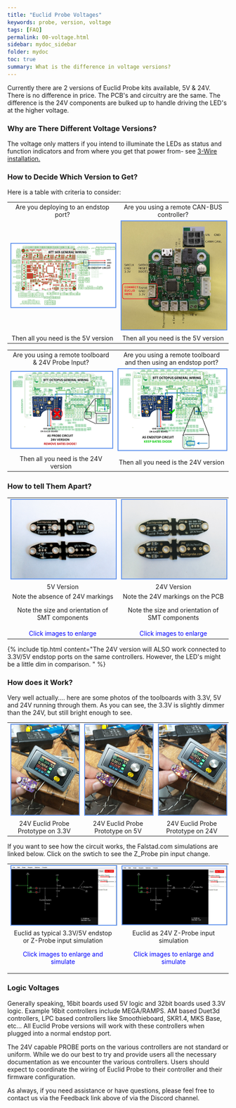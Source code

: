 ```yaml
---
title: "Euclid Probe Voltages"
keywords: probe, version, voltage
tags: [FAQ]
permalink: 00-voltage.html
sidebar: mydoc_sidebar
folder: mydoc
toc: true
summary: What is the difference in voltage versions? 
---
```

Currently there are 2 versions of Euclid Probe kits available, 5V & 24V. There is no difference in price. The PCB's and circuitry are the same. The difference is the 24V components are bulked up to handle driving the LED's at the higher voltage.  

### Why are There Different Voltage Versions?  
The voltage only matters if you intend to illuminate the LEDs as status and function indicators and from where you get that power from- see <a href="\03_wiring.html#intermediate-wiring-led-operation-3-wire-mode">3-Wire installation.</a>  

### How to Decide Which Version to Get?  
Here is a table with criteria to consider:  

<div style="width:100%;text-align:center;">  
<table>  
<tr>  
  <td>Are you deploying to an endstop port?  
  </td>  
  <td>Are you using a remote CAN-BUS controller?  
  </td>
</tr>  
<tr>
  <td> <a href="images\04-wiring\boards_BTT\Slide5.PNG" data-lity>  
<img src="images\04-wiring\boards_BTT\Slide5.PNG" style="width:400px; border:2px solid CornflowerBlue"></a>  
  </td>
  <td><a href="images\04_CANB_example.jpg" data-lity>  
        <img src="images\04_CANB_example.jpg" style="width:400px; border:2px solid CornflowerBlue"></a>  
  </td>
</tr>
<tr>
  <td>Then all you need is the 5V version  
  </td>
  <td>Then all you need is the 5V version  
  </td>
</tr>
</table>
<p></p>

<table>
<tr>
  <td>Are you using a remote toolboard & 24V Probe Input?
  </td>
  <td>Are you using a remote toolboard and then using an endstop port?
  </td>
</tr>
<tr>
  <td><a href="images\04-wiring\boards_BTT\Slide4.PNG" data-lity>
       <img src="images\04-wiring\boards_BTT\Slide4.PNG" style="width:400px; border:2px solid CornflowerBlue"></a>  
  </td>
  <td><a href="images\04-wiring\boards_BTT\Slide3.PNG" data-lity>
        <img src="images\04-wiring\boards_BTT\Slide3.PNG" style="width:400px; border:2px solid CornflowerBlue"></a>
  </td>
</tr>
<tr>
  <td>Then all you need is the 24V version  
  </td>
  <td>Then all you need is the 24V version  
  </td>
</tr>
</table>
</div>

### How to tell Them Apart?  
<div style="width:100%;text-align:center;">
<table>
<tr>
  <td>  <a href="images\01_5VPCB.jpg" data-lity>
    <img src="images\01_5VPCB.jpg" style="width:400px; border:2px solid CornflowerBlue">
  </a>
  </td>
  <td>
    <a href="images\01_24VPCB.jpg" data-lity>
    <img src="images\01_24VPCB.jpg" style="width:400px; border:2px solid CornflowerBlue">
  </a>
  </td>
</tr>
<tr>
  <td>5V Version</td>
  <td>24V Version</td>
</tr>
<tr>
  <td>Note the absence of 24V markings<P>  
      Note the size and orientation of SMT components</p></td>
  <td>Note the 24V markings on the PCB<P>  
      Note the size and orientation of SMT components</p></td>
</tr>
<tr>
  <td><span style="color:blue">Click images to enlarge</span>
  </td>
  <td><span style="color:blue">Click images to enlarge</span>
  </td>
</tr>
</table>
</div>  

{% include tip.html content="The 24V version will ALSO work connected to 3.3V/5V endstop ports on the same controllers. However, the LED's might be a little dim in comparison. " %}  

### How does it Work?  
Very well actually.... here are some photos of the toolboards with 3.3V, 5V and 24V running through them. As you can see, the 3.3V is slightly dimmer than the 24V, but still bright enough to see.  

<div style="width:100%;text-align: center;align-items: center">
<table>
<tr>
   <td> <a href="images\01_assembly\3.3V.jpg" data-lity>
   <img src="images\01_assembly\3.3V.jpg" style="width:250px; border:2px solid CornflowerBlue"></a>
   </td>
   <td> <a href="images\01_assembly\5V.jpg" data-lity>
   <img src="images\01_assembly\5V.jpg" style="width:250px; border:2px solid CornflowerBlue"></a>
   </td>
   <td> <a href="images\01_assembly\24V.jpg" data-lity>
   <img src="images\01_assembly\24V.jpg" style="width:250px; border:2px solid CornflowerBlue"></a>
   </td>
</tr>
<tr>
   <td style="width:300px"><span style="width: 100%;text-align: center;align-items: center">24V Euclid Probe Prototype on 3.3V</span></td>
   <td style="width:300px"><span style="width: 100%;text-align: center;align-items: center">24V Euclid Probe Prototype on 5V</span></td>
   <td style="width:300px"><span style="width: 100%;text-align: center;align-items: center">24V Euclid Probe Prototype on 24V</span></td>
</tr>
</table>
</div>
If you want to see how the circuit works, the Falstad.com simulations are linked below. Click on the swtich to see the Z_Probe pin input change. 
<div style="width:100%;text-align: center;align-items: center">
<table>
<tr>
  <td>
    <a href="https://tinyurl.com/yawtohnf" data-lity>
    <img src="images\00-falstad.jpg" style="width:400px; border:2px solid CornflowerBlue"></a>
  </td>
  <td>
    <a href="https://tinyurl.com/y9l7q26f" data-lity>
    <img src="images\00-falstad.jpg" style="width:400px; border:2px solid CornflowerBlue"></a>
  </td>    
</tr>
<tr>
  <td>Euclid as typical 3.3V/5V endstop or Z-Probe input simulation<p>
  <span style="color:blue">Click images to enlarge and simulate</span></p></td>
  <td>Euclid as 24V Z-Probe input simulation<p>
  <span style="color:blue">Click images to enlarge and simulate</span></p></td>
</tr>
</table>
</div>

###  Logic Voltages  
Generally speaking, 16bit boards used 5V logic and 32bit boards used 3.3V logic. Example 16bit controllers include MEGA/RAMPS. AM based Duet3d controllers, LPC based controllers like Smoothieboard, SKR1.4, MKS Base, etc... All Euclid Probe versions will work with these controllers when plugged into a normal endstop port.  

The 24V capable PROBE ports on the various controllers are not standard or uniform. While we do our best to try and provide users all the necessary documentation as we encounter the various controllers.  Users should expect to coordinate the wiring of Euclid Probe to their controller and their firmware configuration.  

As always, if you need assistance or have questions, please feel free to contact us via the Feedback link above of via the Discord channel.  

